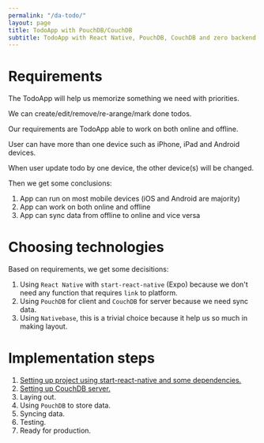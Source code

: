 ```yaml
---
permalink: "/da-todo/"
layout: page
title: TodoApp with PouchDB/CouchDB
subtitle: TodoApp with React Native, PouchDB, CouchDB and zero backend
---
```


# Requirements

The TodoApp will help us memorize something we need with priorities.

We can create/edit/remove/re-arange/mark done todos.

Our requirements are TodoApp able to work on both online and offline.

User can have more than one device such as iPhone, iPad and Android devices.

When user update todo by one device, the other device(s) will be changed.

Then we get some conclusions:

1. App can run on most mobile devices (iOS and Android are majority)
2. App can work on both online and offline
3. App can sync data from offline to online and vice versa

# Choosing technologies

Based on requirements, we get some decisitions:

1. Using `React Native` with `start-react-native` (Expo) because we don't need any function that requires `link` to platform.
2. Using `PouchDB` for client and `CouchDB` for server because we need sync data.
3. Using `Nativebase`, this is a trivial choice because it help us so much in making layout.

# Implementation steps

1. [Setting up project using start-react-native and some dependencies.](/da-todo-setting-up/)
2. [Setting up CouchDB server.](/da-todo-setting-up-couchdb)
3. Laying out.
4. Using `PouchDB` to store data.
5. Syncing data.
6. Testing.
7. Ready for production.
